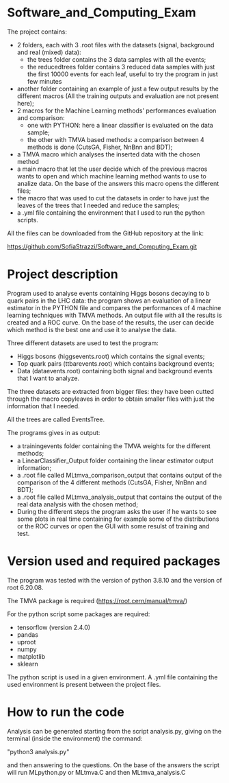 # Software_and_Computing_Exam

The project contains:
- 2 folders, each with 3 .root files with the datasets (signal, background and real (mixed) data):
  - the trees folder contains the 3 data samples with all the events;
  - the reducedtrees folder contains 3 reduced data samples with just the first 10000 events for each leaf, useful to try the program in just few minutes
- another folder containing an example of just a few output results by the different macros (All the training outputs and evaluation are not present here);
-  2 macros for the Machine Learning methods' performances evaluation and comparison:
    - one with PYTHON: here a linear classifier is evaluated on the data sample;
    - the other with TMVA based methods: a comparison between 4 methods is done (CutsGA, Fisher, NnBnn and BDT);
- a TMVA macro which analyses the inserted data with the chosen method
- a main macro that let the user decide which of the previous macros wants to open and which machine learning method wants to use to analize data. On the base of the answers this macro opens the different files;
- the macro that was used to cut the datasets in order to have just the leaves of the trees that I needed and reduce the samples;
- a .yml file containing the environment that I used to run the python scripts.


All the files can be downloaded from the GitHub repository at the link:

https://github.com/SofiaStrazzi/Software_and_Computing_Exam.git



# Project description

Program used to analyse events containing Higgs bosons decaying to b quark pairs in the LHC data: the program shows an evaluation of a linear estimator in the PYTHON file and compares the performances of 4 machine learning techniques with TMVA methods. An output file with all the results is created and a ROC curve. On the base of the results, the user can decide which method is the best one and use it to analyse the data.

Three different datasets are used to test the program:
- Higgs bosons (higgsevents.root) which contains the signal events;
- Top quark pairs (ttbarevents.root) which contains background events;
- Data (dataevents.root) containing both signal and background events that I want to analyze.

The three datasets are extracted from bigger files:
they have been cutted through the macro copyleaves in order to obtain smaller files with just the information that I needed.

All the trees are called EventsTree. 

The programs gives in as output:
- a trainingevents folder containing the TMVA weights for the different methods;
- a LinearClassifier_Output folder containing the linear estimator output information;
- a .root file called MLtmva_comparison_output that contains output of the comparison of the 4 different methods (CutsGA, Fisher, NnBnn and BDT);
- a .root file called MLtmva_analysis_output that contains the output of the real data analysis with the chosen method;
- During the different steps the program asks the user if he wants to see some plots in real time containing for example some of the distributions or the ROC curves or open the GUI with some resulst of training and test.



# Version used and required packages

The program was tested with the version of python 3.8.10 and the version of root 6.20.08.

The TMVA package is required (https://root.cern/manual/tmva/)

For the python script some packages are required:
- tensorflow (version 2.4.0)
- pandas
- uproot
- numpy
- matplotlib
- sklearn

The python script is used in a given environment. A .yml file containing the used environment is present between the project files.


# How to run the code 

Analysis can be generated starting from the script analysis.py, giving on the terminal (inside the environment) the command:

"python3 analysis.py" 

and then answering to the questions. On the base of the answers the script will run MLpython.py or MLtmva.C and then MLtmva_analysis.C
